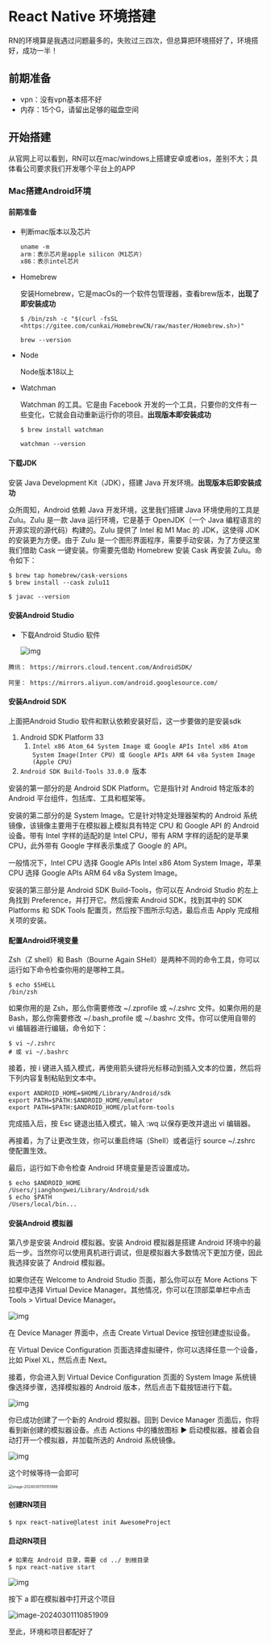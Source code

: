 # React Native 环境搭建

RN的环境算是我遇过问题最多的，失败过三四次，但总算把环境搭好了，环境搭好，成功一半！



## 前期准备

- vpn：没有vpn基本搭不好
- 内存：15个G，请留出足够的磁盘空间



## 开始搭建

从官网上可以看到，RN可以在mac/windows上搭建安卓或者ios，差别不大；具体看公司要求我们开发哪个平台上的APP



### Mac搭建Android环境

#### 前期准备

- 判断mac版本以及芯片

  ```txt
  uname -m
  arm：表示芯片是apple silicon（M1芯片）
  x86：表示intel芯片
  ```

- Homebrew

  安装Homebrew，它是macOs的一个软件包管理器，查看brew版本，**出现了即安装成功**

  ```shell
  $ /bin/zsh -c "$(curl -fsSL <https://gitee.com/cunkai/HomebrewCN/raw/master/Homebrew.sh>)"
  
  brew --version
  ```

- Node

  Node版本18以上

- Watchman

  Watchman 的工具。它是由 Facebook 开发的一个工具，只要你的文件有一些变化，它就会自动重新运行你的项目。**出现版本即安装成功**

  ```shell
  $ brew install watchman
  
  watchman --version
  ```

#### 下载JDK

安装 Java Development Kit（JDK），搭建 Java 开发环境。**出现版本后即安装成功**

众所周知，Android 依赖 Java 开发环境，这里我们搭建 Java 环境使用的工具是 Zulu。Zulu 是一款 Java 运行环境，它是基于 OpenJDK（一个 Java 编程语言的开源实现的源代码）构建的。Zulu 提供了 Intel 和 M1 Mac 的 JDK，这使得 JDK 的安装更为方便。由于 Zulu 是一个图形界面程序，需要手动安装，为了方便这里我们借助 Cask 一键安装。你需要先借助 Homebrew 安装 Cask 再安装 Zulu。命令如下：

```shell
$ brew tap homebrew/cask-versions
$ brew install --cask zulu11

$ javac --version
```



#### 安装Android Studio

- 下载Android Studio 软件

  ![img](https://static001.geekbang.org/resource/image/b2/b5/b28d50c33b97b8bf5a719794dyyc0eb5.png?wh=1920x1205)

```
腾讯： https://mirrors.cloud.tencent.com/AndroidSDK/

阿里： https://mirrors.aliyun.com/android.googlesource.com/
```





#### 安装Android SDK

上面把Android Studio 软件和默认依赖安装好后，这一步要做的是安装sdk

1. Android SDK Platform 33
   1. `Intel x86 Atom_64 System Image 或 Google APIs Intel x86 Atom System Image(Inter CPU) 或 Google APIs ARM 64 v8a System Image (Apple CPU)`
2. `Android SDK Build-Tools 33.0.0 `版本

安装的第一部分的是 Android SDK Platform。它是指针对 Android 特定版本的 Android 平台组件，包括库、工具和框架等。

安装的第二部分的是 System Image。它是针对特定处理器架构的 Android 系统镜像，该镜像主要用于在模拟器上模拟具有特定 CPU 和 Google API 的 Android 设备。带有 Intel 字样的适配的是 Intel CPU，带有 ARM 字样的适配的是苹果 CPU，此外带有 Google 字样表示集成了 Google 的 API。

一般情况下，Intel CPU 选择 Google APIs Intel x86 Atom System Image，苹果 CPU 选择 Google APIs ARM 64 v8a System Image。

安装的第三部分是 Android SDK Build-Tools，你可以在 Android Studio 的左上角找到 Preference，并打开它。然后搜索 Android SDK，找到其中的 SDK Platforms 和 SDK Tools 配置页，然后按下图所示勾选，最后点击 Apply 完成相关项的安装。



#### 配置Android环境变量

Zsh（Z shell）和 Bash（Bourne Again SHell）是两种不同的命令工具，你可以运行如下命令检查你用的是哪种工具。

```shell
$ echo $SHELL
/bin/zsh
```

如果你用的是 Zsh，那么你需要修改 ~/.zprofile 或 ~/.zshrc 文件。如果你用的是 Bash，那么你需要修改 ~/.bash_profile 或 ~/.bashrc 文件。你可以使用自带的 vi 编辑器进行编辑，命令如下：

```shell
$ vi ~/.zshrc
# 或 vi ~/.bashrc
```

接着，按 i 键进入插入模式，再使用箭头键将光标移动到插入文本的位置，然后将下列内容复制粘贴到文本中。

```shell
export ANDROID_HOME=$HOME/Library/Android/sdk
export PATH=$PATH:$ANDROID_HOME/emulator
export PATH=$PATH:$ANDROID_HOME/platform-tools
```

完成插入后，按 Esc 键退出插入模式，输入 :wq 以保存更改并退出 vi 编辑器。

再接着，为了让更改生效，你可以重启终端（Shell）或者运行 source ~/.zshrc 使配置生效。

最后，运行如下命令检查 Android 环境变量是否设置成功。

```shell
$ echo $ANDROID_HOME
/Users/jianghongwei/Library/Android/sdk
$ echo $PATH
/Users/local/bin...
```



#### 安装Android 模拟器

第八步是安装 Android 模拟器。安装 Android 模拟器是搭建 Android 环境中的最后一步。当然你可以使用真机进行调试，但是模拟器大多数情况下更加方便，因此我选择安装了 Android 模拟器。

如果你还在 Welcome to Android Studio 页面，那么你可以在 More Actions 下拉框中选择 Virtual Device Manager。其他情况，你可以在顶部菜单栏中点击 Tools > Virtual Device Manager。

![img](https://static001.geekbang.org/resource/image/a4/f9/a418d9789bca1a09b8fe26fefe46eff9.png?wh=1920x1709)

在 Device Manager 界面中，点击 Create Virtual Device 按钮创建虚拟设备。



在 Virtual Device Configuration 页面选择虚拟硬件，你可以选择任意一个设备，比如 Pixel XL，然后点击 Next。



接着，你会进入到 Virtual Device Configuration 页面的 System Image 系统镜像选择步骤，选择模拟器的 Android 版本，然后点击下载按钮进行下载。

![img](https://static001.geekbang.org/resource/image/0c/87/0cd0245881e69d4d3c5b9b6c2389a687.png?wh=1920x1319)



你已成功创建了一个新的 Android 模拟器。回到 Device Manager 页面后，你将看到新创建的模拟器设备。点击 Actions 中的播放图标 ▶️ 启动模拟器。接着会自动打开一个模拟器，并加载所选的 Android 系统镜像。

![img](https://static001.geekbang.org/resource/image/04/9c/04ff8f12a9yy8a12115dcc4bdf95219c.png?wh=1920x1419)



这个时候等待一会即可

<img src="https://p.ipic.vip/i1ac7u.jpg" alt="image-20240301110101888" style="zoom:50%;" />



#### 创建RN项目

```
$ npx react-native@latest init AwesomeProject
```

#### 启动RN项目

```
# 如果在 Android 目录，需要 cd ../ 到根目录
$ npx react-native start
```

![img](https://p.ipic.vip/rt1hea.png)



按下 a 即在模拟器中打开这个项目

![image-20240301110851909](https://p.ipic.vip/23og5f.png)



至此，环境和项目都配好了